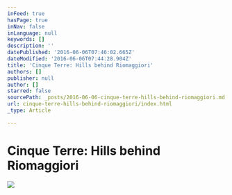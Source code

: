 ```yaml
---
inFeed: true
hasPage: true
inNav: false
inLanguage: null
keywords: []
description: ''
datePublished: '2016-06-06T07:46:02.665Z'
dateModified: '2016-06-06T07:44:28.904Z'
title: 'Cinque Terre: Hills behind Riomaggiori'
authors: []
publisher: null
author: []
starred: false
sourcePath: _posts/2016-06-06-cinque-terre-hills-behind-riomaggiori.md
url: cinque-terre-hills-behind-riomaggiori/index.html
_type: Article

---
```

# Cinque Terre: Hills behind Riomaggiori
![](https://the-grid-user-content.s3-us-west-2.amazonaws.com/e5ebf0a2-7152-4f88-bc56-0ab5d9838425.jpg)